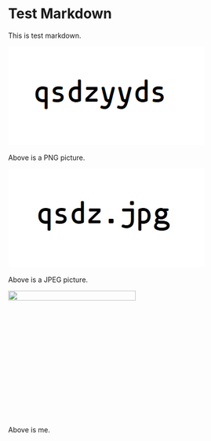 # Test Markdown

This is test markdown.

![test](test/test.png)

Above is a PNG picture.

![testjpg](test/testjpg.jpg)

Above is a JPEG picture.

<img style="height:auto;" alt="" src="https://avatars.githubusercontent.com/u/34785132?v=4" width="260" height="260" class="avatar avatar-user width-full border color-bg-default">

Above is me.